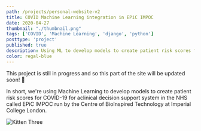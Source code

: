 ```yaml
---
path: /projects/personal-website-v2
title: COVID Machine Learning integration in EPiC IMPOC
date: 2020-04-27
thumbnail: "./thumbnail.png"
tags: ['COVID', 'Machine Learning', 'django', 'python']
posttype: 'project'
published: true
description: Using ML to develop models to create patient risk scores for COVID-19 for a clinical decision support system in the NHS called EPiC IMPOC.
color: regal-blue
---
```


This project is still in progress and so this part of the site will be updated soon!
<span aria-label="image">🤭</span> 

In short, we're using Machine Learning to develop models to create patient risk scores for COVID-19 for aclinical decision support system in the NHS called EPiC IMPOC run by the Centre of BioInspired Technology at Imperial College London.

![Kitten Three](/thumbnail.png)